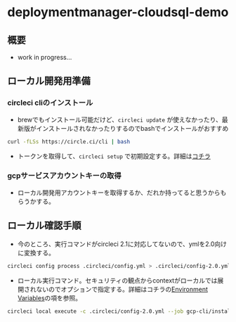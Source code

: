 # deploymentmanager-cloudsql-demo

## 概要

* work in progress...

## ローカル開発用準備

### circleci cliのインストール

* brewでもインストール可能だけど、`circleci update` が使えなかったり、最新版がインストールされなかったりするのでbashでインストールがおすすめ

```bash
curl -fLSs https://circle.ci/cli | bash
```

* トークンを取得して、`circleci setup` で初期設定する。詳細は[コチラ](https://circleci.com/docs/2.0/local-cli/#configuring-the-cli)

### gcpサービスアカウントキーの取得

* ローカル開発用アカウントキーを取得するか、だれか持ってると思うからもらうかする。

## ローカル確認手順

* 今のところ、実行コマンドがcircleci 2.1に対応してないので、ymlを2.0向けに変換する。

```bash
circleci config process .circleci/config.yml > .circleci/config-2.0.yml
```

* ローカル実行コマンド。セキュリティの観点からcontextがローカルでは展開されないのでオプションで指定する。詳細はコチラの[Environment Variables](https://circleci.com/docs/2.0/local-cli/#limitations-of-running-jobs-locally)の項を参照。

```bash
circleci local execute -c .circleci/config-2.0.yml --job gcp-cli/install_and_initialize_cli -e GCLOUD_SERVICE_KEY="$(cat ./あなたのサービスアカウントキー.json)" -e GOOGLE_PROJECT_ID=hogehoge -e GOOGLE_COMPUTE_ZONE=asia-northeast1-a
```